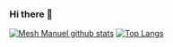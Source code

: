 ### Hi there 👋

<!--
**meshmmanuel/meshmmanuel** is a ✨ _special_ ✨ repository because its `README.md` (this file) appears on your GitHub profile.

Here are some ideas to get you started:

- 🔭 I’m currently working on ...
- 🌱 I’m currently learning ...
- 👯 I’m looking to collaborate on ...
- 🤔 I’m looking for help with ...
- 💬 Ask me about ...
- 📫 How to reach me: ...
- 😄 Pronouns: ...
- ⚡ Fun fact: ...
-->

[![Mesh Manuel github stats](https://github-readme-stats.vercel.app/api?username=meshmmanuel&show_icons=true&theme=radical)](https://github.com/meshmmanuel/github-readme-stats)  [![Top Langs](https://github-readme-stats.vercel.app/api/top-langs/?username=meshmmanuel&show_icons=true&theme=radical&layout=compact)](https://github.com/meshmmanuel/github-readme-stats)

